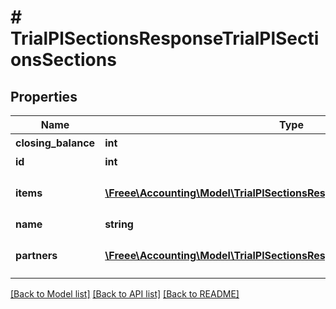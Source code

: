 # # TrialPlSectionsResponseTrialPlSectionsSections

## Properties

Name | Type | Description | Notes
------------ | ------------- | ------------- | -------------
**closing_balance** | **int** | 期末残高 | [optional] 
**id** | **int** | 部門ID | 
**items** | [**\Freee\Accounting\Model\TrialPlSectionsResponseTrialPlSectionsItems[]**](TrialPlSectionsResponseTrialPlSectionsItems.md) | breakdown_display_type:item, account_item_display_type:account_item指定時のみ含まれる | [optional] 
**name** | **string** | 部門名 | [optional] 
**partners** | [**\Freee\Accounting\Model\TrialPlSectionsResponseTrialPlSectionsPartners[]**](TrialPlSectionsResponseTrialPlSectionsPartners.md) | breakdown_display_type:partner, account_item_display_type:account_item指定時のみ含まれる | [optional] 

[[Back to Model list]](../../README.md#documentation-for-models) [[Back to API list]](../../README.md#documentation-for-api-endpoints) [[Back to README]](../../README.md)


